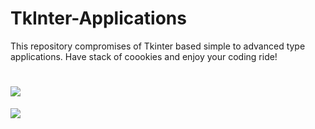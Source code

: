 # TkInter-Applications
This repository compromises of Tkinter based simple to advanced type applications. Have stack of coookies and enjoy your coding ride! 

# <img src="http://assets.stickpng.com/images/580b57fbd9996e24bc43c103.png" />
![](http://assets.stickpng.com/images/580b57fbd9996e24bc43c103.png)
